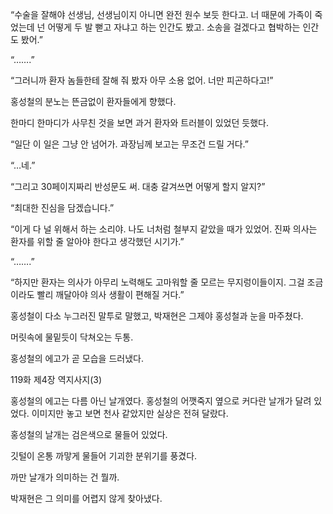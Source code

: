 “수술을 잘해야 선생님, 선생님이지 아니면 완전 원수 보듯 한다고. 너 때문에 가족이 죽었는데 넌 어떻게 두 발 뻗고 자냐고 하는 인간도 봤고. 소송을 걸겠다고 협박하는 인간도 봤어.”

“…….”

“그러니까 환자 놈들한테 잘해 줘 봤자 아무 소용 없어. 너만 피곤하다고!”

홍성철의 분노는 뜬금없이 환자들에게 향했다.

한마디 한마디가 사무친 것을 보면 과거 환자와 트러블이 있었던 듯했다.

“일단 이 일은 그냥 안 넘어가. 과장님께 보고는 무조건 드릴 거다.”

“…네.”

“그리고 30페이지짜리 반성문도 써. 대충 갈겨쓰면 어떻게 할지 알지?”

“최대한 진심을 담겠습니다.”

“이게 다 널 위해서 하는 소리야. 나도 너처럼 철부지 같았을 때가 있었어. 진짜 의사는 환자를 위할 줄 알아야 한다고 생각했던 시기가.”

“…….”

“하지만 환자는 의사가 아무리 노력해도 고마워할 줄 모르는 무지렁이들이지. 그걸 조금이라도 빨리 깨달아야 의사 생활이 편해질 거다.”

홍성철이 다소 누그러진 말투로 말했고, 박재현은 그제야 홍성철과 눈을 마주쳤다.

머릿속에 물밑듯이 닥쳐오는 두통.

홍성철의 에고가 곧 모습을 드러냈다.

119화 제4장 역지사지(3)

홍성철의 에고는 다름 아닌 날개였다. 홍성철의 어깻죽지 옆으로 커다란 날개가 달려 있었다. 이미지만 놓고 보면 천사 같았지만 실상은 전혀 달랐다.

홍성철의 날개는 검은색으로 물들어 있었다.

깃털이 온통 까맣게 물들어 기괴한 분위기를 풍겼다.

까만 날개가 의미하는 건 뭘까.

박재현은 그 의미를 어렵지 않게 찾아냈다.